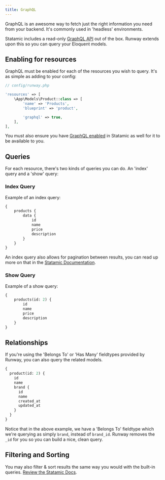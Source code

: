 ```yaml
---
title: GraphQL
---
```


GraphQL is an awesome way to fetch just the right information you need from your backend. It's commonly used in 'headless' environments.

Statamic includes a read-only [GraphQL API](https://statamic.dev/graphql) out of the box. Runway extends upon this so you can query your Eloquent models.

## Enabling for resources

GraphQL must be enabled for each of the resources you wish to query. It's as simple as adding to your config:

```php
// config/runway.php

'resources' => [
    \App\Models\Product::class => [
        'name' => 'Products',
        'blueprint' => 'product',

        'graphql' => true,
    ],
],
```

You must also ensure you have [GraphQL enabled](https://statamic.dev/graphql#enable-graphql) in Statamic as well for it to be available to you.

## Queries

For each resource, there's two kinds of queries you can do. An 'index' query and a 'show' query:

### Index Query

Example of an index query:

```graphql
{
    products {
        data {
            id
            name
            price
            description
        }
    }
}
```

An index query also allows for pagination between results, you can read up more on that in the [Statamic Documentation](https://statamic.dev/graphql#pagination).

### Show Query

Example of a show query:

```graphql
{
    products(id: 2) {
        id
        name
        price
        description
    }
}
```

## Relationships

If you're using the 'Belongs To' or 'Has Many' fieldtypes provided by Runway, you can also query the related models.

```graphql
{
  product(id: 2) {
    id
    name
    brand {
      id
      name
      created_at
      updated_at
    }
  }
}
```

Notice that in the above example, we have a 'Belongs To' fieldtype which we're querying as simply `brand`, instead of `brand_id`. Runway removes the `_id` for you so you can build a nice, clean query.

## Filtering and Sorting

You may also filter & sort results the same way you would with the built-in queries. [Review the Statamic Docs](https://statamic.dev/graphql#filtering).
